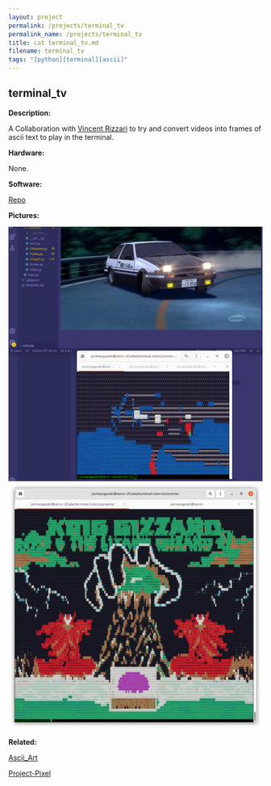 ```yaml
---
layout: project
permalink: /projects/terminal_tv
permalink_name: /projects/terminal_tv
title: cat terminal_tv.md
filename: terminal_tv
tags: "[python][terminal][ascii]"
---
```

## terminal_tv

**Description:**

A Collaboration with [Vincent Rizzari](https://github.com/rizzarivincent) to try and convert videos into frames of ascii text to play in the terminal.

**Hardware:**

None.

**Software:**

[Repo](https://github.com/Jormungandr1105/terminal-tv)

**Pictures:**

![Test_0](../images/initial_d.png)
![Test_1](../images/mind_fuzz.png)

**Related:**

[Ascii_Art](https://github.com/Jormungandr1105/Ascii_Art)

[Project-Pixel](https://github.com/Jormungandr1105/Project-Pixel)
